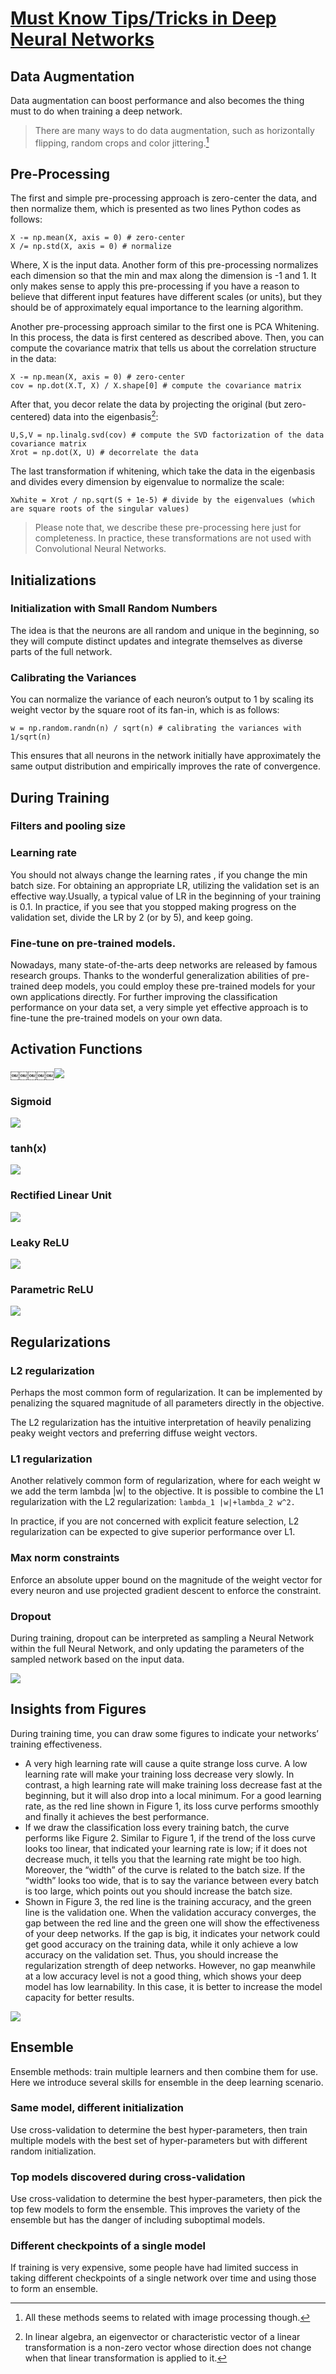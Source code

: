 # [Must Know Tips/Tricks in Deep Neural Networks](http://lamda.nju.edu.cn/weixs/project/CNNTricks/CNNTricks.html)

## Data Augmentation

Data augmentation can boost performance and also becomes the thing must to do when training a deep network.

> There are many ways to do data augmentation, such as horizontally flipping, random crops and color jittering.[^1]

## Pre-Processing

The first and simple pre-processing approach is zero-center the data, and then normalize them, which is presented as two lines Python codes as follows:

	X -= np.mean(X, axis = 0) # zero-center
	X /= np.std(X, axis = 0) # normalize

Where, X is the input data. Another form of this pre-processing normalizes each dimension so that the min and max along the dimension is -1 and 1. It only makes sense to apply this pre-processing if you have a reason to believe that different input features have different scales (or units), but they should be of approximately equal importance to the learning algorithm.

Another pre-processing approach similar to the first one is PCA Whitening. In this process, the data is first centered as described above. Then, you can compute the covariance matrix that tells us about the correlation structure in the data:

	X -= np.mean(X, axis = 0) # zero-center
	cov = np.dot(X.T, X) / X.shape[0] # compute the covariance matrix

After that, you decor relate the data by projecting the original (but zero-centered) data into the eigenbasis[^2]:

	U,S,V = np.linalg.svd(cov) # compute the SVD factorization of the data covariance matrix
	Xrot = np.dot(X, U) # decorrelate the data

The last transformation if whitening, which take the data in the eigenbasis and divides every dimension by eigenvalue to normalize the scale:

	Xwhite = Xrot / np.sqrt(S + 1e-5) # divide by the eigenvalues (which are square roots of the singular values)

> Please note that, we describe these pre-processing here just for completeness. In practice, these transformations are not used with Convolutional Neural Networks.

## Initializations

### Initialization with Small Random Numbers

The idea is that the neurons are all random and unique in the beginning, so they will compute distinct updates and integrate themselves as diverse parts of the full network.

### Calibrating the Variances

You can normalize the variance of each neuron’s output to 1 by scaling its weight vector by the square root of its fan-in, which is as follows:

	w = np.random.randn(n) / sqrt(n) # calibrating the variances with 1/sqrt(n)

This ensures that all neurons in the network initially have approximately the same output distribution and empirically improves the rate of convergence.

## During Training

### Filters and pooling size

### Learning rate

You should not always change the learning rates , if you change the min batch size. For obtaining an appropriate LR, utilizing the validation set is an effective way.Usually, a typical value of LR in the beginning of your training is 0.1. In practice, if you see that you stopped making progress on the validation set, divide the LR by 2 (or by 5), and keep going.

### Fine-tune on pre-trained models.

Nowadays, many state-of-the-arts deep networks are released by famous research groups. Thanks to the wonderful generalization abilities of pre-trained deep models, you could employ these pre-trained models for your own applications directly. For further improving the classification performance on your data set, a very simple yet effective approach is to fine-tune the pre-trained models on your own data.

## Activation Functions

￼￼￼￼￼![](DraggedImage.png)

### Sigmoid

![](DraggedImage-1.png)

### tanh(x)

![](DraggedImage-2.png)

### Rectified Linear Unit

![](DraggedImage-3.png)

### Leaky ReLU

![](DraggedImage-4.png)

### Parametric ReLU

![](DraggedImage-5.png)

## Regularizations

### L2 regularization

Perhaps the most common form of regularization. It can be implemented by penalizing the squared magnitude of all parameters directly in the objective.

The L2 regularization has the intuitive interpretation of heavily penalizing peaky weight vectors and preferring diffuse weight vectors.

### L1 regularization

Another relatively common form of regularization, where for each weight w we add the term lambda |w| to the objective. It is possible to combine the L1 regularization with the L2 regularization: `lambda_1 |w|+lambda_2 w^2.`

In practice, if you are not concerned with explicit feature selection, L2 regularization can be expected to give superior performance over L1.

### Max norm constraints

Enforce an absolute upper bound on the magnitude of the weight vector for every neuron and use projected gradient descent to enforce the constraint.

### Dropout

During training, dropout can be interpreted as sampling a Neural Network within the full Neural Network, and only updating the parameters of the sampled network based on the input data.

![](DraggedImage-6.png)

## Insights from Figures

During training time, you can draw some figures to indicate your networks’ training effectiveness.

- A very high learning rate will cause a quite strange loss curve. A low learning rate will make your training loss decrease very slowly. In contrast, a high learning rate will make training loss decrease fast at the beginning, but it will also drop into a local minimum. For a good learning rate, as the red line shown in Figure 1, its loss curve performs smoothly and finally it achieves the best performance.
- If we draw the classification loss every training batch, the curve performs like Figure 2. Similar to Figure 1, if the trend of the loss curve looks too linear, that indicated your learning rate is low; if it does not decrease much, it tells you that the learning rate might be too high. Moreover, the “width” of the curve is related to the batch size. If the “width” looks too wide, that is to say the variance between every batch is too large, which points out you should increase the batch size.
- Shown in Figure 3, the red line is the training accuracy, and the green line is the validation one. When the validation accuracy converges, the gap between the red line and the green one will show the effectiveness of your deep networks. If the gap is big, it indicates your network could get good accuracy on the training data, while it only achieve a low accuracy on the validation set. Thus, you should increase the regularization strength of deep networks. However, no gap meanwhile at a low accuracy level is not a good thing, which shows your deep model has low learnability. In this case, it is better to increase the model capacity for better results.

![](DraggedImage-7.png)

## Ensemble

Ensemble methods: train multiple learners and then combine them for use. Here we introduce several skills for ensemble in the deep learning scenario.

### Same model, different initialization

Use cross-validation to determine the best hyper-parameters, then train multiple models with the best set of hyper-parameters but with different random initialization. 

### Top models discovered during cross-validation

Use cross-validation to determine the best hyper-parameters, then pick the top few models to form the ensemble. This improves the variety of the ensemble but has the danger of including suboptimal models.

### Different checkpoints of a single model

If training is very expensive, some people have had limited success in taking different checkpoints of a single network over time and using those to form an ensemble.

[^1]:	All these methods seems to related with image processing though.

[^2]:	In linear algebra, an eigenvector or characteristic vector of a linear transformation is a non-zero vector whose direction does not change when that linear transformation is applied to it.